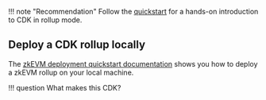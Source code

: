 !!! note "Recommendation"
    Follow the [quickstart](quickstart-rollup.md) for a hands-on introduction to CDK in rollup mode.

## Deploy a CDK rollup locally

The [zkEVM deployment quickstart documentation](../..//zkEVM/step1-fullzkevm.md) shows you how to deploy a zkEVM rollup on your local machine.

!!! question
    What makes this CDK?

